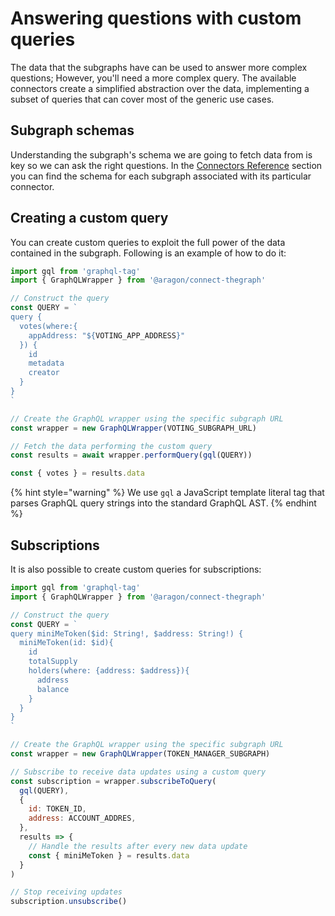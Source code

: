 # Answering questions with custom queries

The data that the subgraphs have can be used to answer more complex questions; However, you'll need a more complex query.
The available connectors create a simplified abstraction over the data, implementing a subset of queries that can cover most of the generic use cases.

## Subgraph schemas

Understanding the subgraph's schema we are going to fetch data from is key so we can ask the right questions. In the [Connectors Reference](../connectors/organization.md) section you can find the schema for each subgraph associated with its particular connector.

## Creating a custom query

You can create custom queries to exploit the full power of the data contained in the subgraph. Following is an example of how to do it:

```javascript
import gql from 'graphql-tag'
import { GraphQLWrapper } from '@aragon/connect-thegraph'

// Construct the query
const QUERY = `
query {
  votes(where:{
    appAddress: "${VOTING_APP_ADDRESS}"
  }) {
    id
    metadata
    creator
  }
}
`

// Create the GraphQL wrapper using the specific subgraph URL
const wrapper = new GraphQLWrapper(VOTING_SUBGRAPH_URL)

// Fetch the data performing the custom query
const results = await wrapper.performQuery(gql(QUERY))

const { votes } = results.data
```

{% hint style="warning" %}
We use `gql` a JavaScript template literal tag that parses GraphQL query strings into the standard GraphQL AST.
{% endhint %}

## Subscriptions

It is also possible to create custom queries for subscriptions:

```javascript
import gql from 'graphql-tag'
import { GraphQLWrapper } from '@aragon/connect-thegraph'

// Construct the query
const QUERY = `
query miniMeToken($id: String!, $address: String!) {
  miniMeToken(id: $id){
    id
    totalSupply
    holders(where: {address: $address}){
      address
      balance
    }
  }
}
`

// Create the GraphQL wrapper using the specific subgraph URL
const wrapper = new GraphQLWrapper(TOKEN_MANAGER_SUBGRAPH)

// Subscribe to receive data updates using a custom query
const subscription = wrapper.subscribeToQuery(
  gql(QUERY),
  {
    id: TOKEN_ID,
    address: ACCOUNT_ADDRES,
  },
  results => {
    // Handle the results after every new data update
    const { miniMeToken } = results.data
  }
)

// Stop receiving updates
subscription.unsubscribe()
```
